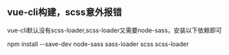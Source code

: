 ## vue-cli构建，scss意外报错

vue-cli默认没有scss-loader,scss-loader又需要node-sass，安装以下依赖即可

npm install --save-dev node-sass sass-loader scss scss-loader
